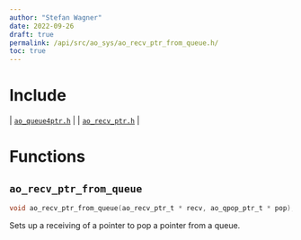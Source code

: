 ```yaml
---
author: "Stefan Wagner"
date: 2022-09-26
draft: true
permalink: /api/src/ao_sys/ao_recv_ptr_from_queue.h/
toc: true
---
```


# Include

| [`ao_queue4ptr.h`](ao_queue4ptr.h.md) |
| [`ao_recv_ptr.h`](ao_recv_ptr.h.md) |

# Functions

## `ao_recv_ptr_from_queue`

```c
void ao_recv_ptr_from_queue(ao_recv_ptr_t * recv, ao_qpop_ptr_t * pop);
```

Sets up a receiving of a pointer to pop a pointer from a queue.
